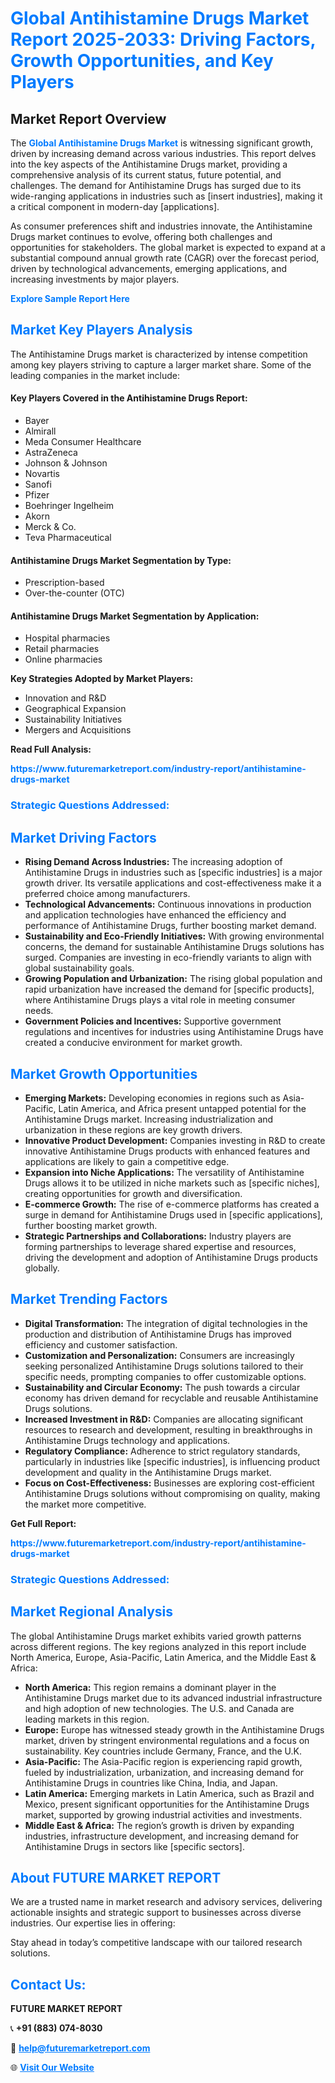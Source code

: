 <h1 style="color: #007BFF;">Global Antihistamine Drugs Market Report 2025-2033: Driving Factors, Growth Opportunities, and Key Players</h1>

<section id="overview">
<h2>Market Report Overview</h2>
<p>The <a href="https://www.futuremarketreport.com/industry-report/antihistamine-drugs-market" style="color: #007BFF; text-decoration: none;"><strong>Global Antihistamine Drugs Market</strong></a> is witnessing significant growth, driven by increasing demand across various industries. This report delves into the key aspects of the Antihistamine Drugs market, providing a comprehensive analysis of its current status, future potential, and challenges. The demand for Antihistamine Drugs has surged due to its wide-ranging applications in industries such as [insert industries], making it a critical component in modern-day [applications].</p>
<p>As consumer preferences shift and industries innovate, the Antihistamine Drugs market continues to evolve, offering both challenges and opportunities for stakeholders. The global market is expected to expand at a substantial compound annual growth rate (CAGR) over the forecast period, driven by technological advancements, emerging applications, and increasing investments by major players.</p>
</section>

<section id="overview">
<p><a href="https://www.futuremarketreport.com/request-sample/reportId=48848" style="color: #007BFF; text-decoration: none;"><strong>Explore Sample Report Here</strong></a></p>
</section>

<section id="key-players">
<h2 style="color: #007BFF;">Market Key Players Analysis</h2>
<p>The Antihistamine Drugs market is characterized by intense competition among key players striving to capture a larger market share. Some of the leading companies in the market include:</p>
<h4>Key Players Covered in the Antihistamine Drugs Report:</h4>
<ul><li>Bayer</li><li>Almirall</li><li>Meda Consumer Healthcare</li><li>AstraZeneca</li><li>Johnson &amp; Johnson</li><li>Novartis</li><li>Sanofi</li><li>Pfizer</li><li>Boehringer Ingelheim</li><li>Akorn</li><li>Merck &amp; Co.</li><li>Teva Pharmaceutical</li></ul>
<h4>Antihistamine Drugs Market Segmentation by Type:</h4>
<ul><li>Prescription-based</li><li>Over-the-counter (OTC)</li></ul>

<h4>Antihistamine Drugs Market Segmentation by Application:</h4>
<ul><li>Hospital pharmacies</li><li>Retail pharmacies</li><li>Online pharmacies</li></ul>
<p><strong>Key Strategies Adopted by Market Players:</strong></p>
<ul>
<li>Innovation and R&D</li>
<li>Geographical Expansion</li>
<li>Sustainability Initiatives</li>
<li>Mergers and Acquisitions</li>
</ul>
</section>

<section>
<p><strong>Read Full Analysis: </strong></p><a href="https://www.futuremarketreport.com/industry-report/antihistamine-drugs-market" style="color: #007BFF; text-decoration: none;"><strong>https://www.futuremarketreport.com/industry-report/antihistamine-drugs-market</strong></a>
<h3 style="color: #007BFF;">Strategic Questions Addressed:</h3>
</section>

<section id="driving-factors">
<h2 style="color: #007BFF;">Market Driving Factors</h2>
<ul>
<li><strong>Rising Demand Across Industries:</strong> The increasing adoption of Antihistamine Drugs in industries such as [specific industries] is a major growth driver. Its versatile applications and cost-effectiveness make it a preferred choice among manufacturers.</li>
<li><strong>Technological Advancements:</strong> Continuous innovations in production and application technologies have enhanced the efficiency and performance of Antihistamine Drugs, further boosting market demand.</li>
<li><strong>Sustainability and Eco-Friendly Initiatives:</strong> With growing environmental concerns, the demand for sustainable Antihistamine Drugs solutions has surged. Companies are investing in eco-friendly variants to align with global sustainability goals.</li>
<li><strong>Growing Population and Urbanization:</strong> The rising global population and rapid urbanization have increased the demand for [specific products], where Antihistamine Drugs plays a vital role in meeting consumer needs.</li>
<li><strong>Government Policies and Incentives:</strong> Supportive government regulations and incentives for industries using Antihistamine Drugs have created a conducive environment for market growth.</li>
</ul>
</section>

<section id="growth-opportunities">
<h2 style="color: #007BFF;">Market Growth Opportunities</h2>
<ul>
<li><strong>Emerging Markets:</strong> Developing economies in regions such as Asia-Pacific, Latin America, and Africa present untapped potential for the Antihistamine Drugs market. Increasing industrialization and urbanization in these regions are key growth drivers.</li>
<li><strong>Innovative Product Development:</strong> Companies investing in R&D to create innovative Antihistamine Drugs products with enhanced features and applications are likely to gain a competitive edge.</li>
<li><strong>Expansion into Niche Applications:</strong> The versatility of Antihistamine Drugs allows it to be utilized in niche markets such as [specific niches], creating opportunities for growth and diversification.</li>
<li><strong>E-commerce Growth:</strong> The rise of e-commerce platforms has created a surge in demand for Antihistamine Drugs used in [specific applications], further boosting market growth.</li>
<li><strong>Strategic Partnerships and Collaborations:</strong> Industry players are forming partnerships to leverage shared expertise and resources, driving the development and adoption of Antihistamine Drugs products globally.</li>
</ul>
</section>

<section id="trending-factors">
<h2 style="color: #007BFF;">Market Trending Factors</h2>
<ul>
<li><strong>Digital Transformation:</strong> The integration of digital technologies in the production and distribution of Antihistamine Drugs has improved efficiency and customer satisfaction.</li>
<li><strong>Customization and Personalization:</strong> Consumers are increasingly seeking personalized Antihistamine Drugs solutions tailored to their specific needs, prompting companies to offer customizable options.</li>
<li><strong>Sustainability and Circular Economy:</strong> The push towards a circular economy has driven demand for recyclable and reusable Antihistamine Drugs solutions.</li>
<li><strong>Increased Investment in R&D:</strong> Companies are allocating significant resources to research and development, resulting in breakthroughs in Antihistamine Drugs technology and applications.</li>
<li><strong>Regulatory Compliance:</strong> Adherence to strict regulatory standards, particularly in industries like [specific industries], is influencing product development and quality in the Antihistamine Drugs market.</li>
<li><strong>Focus on Cost-Effectiveness:</strong> Businesses are exploring cost-efficient Antihistamine Drugs solutions without compromising on quality, making the market more competitive.</li>
</ul>
</section>

<section>
<p><strong>Get Full Report: </strong></p><a href="https://www.futuremarketreport.com/industry-report/antihistamine-drugs-market" style="color: #007BFF; text-decoration: none;"><strong>https://www.futuremarketreport.com/industry-report/antihistamine-drugs-market</strong></a>
<h3 style="color: #007BFF;">Strategic Questions Addressed:</h3>
</section>


<section id="regional-analysis">
<h2 style="color: #007BFF;">Market Regional Analysis</h2>
<p>The global Antihistamine Drugs market exhibits varied growth patterns across different regions. The key regions analyzed in this report include North America, Europe, Asia-Pacific, Latin America, and the Middle East & Africa:</p>
<ul>
<li><strong>North America:</strong> This region remains a dominant player in the Antihistamine Drugs market due to its advanced industrial infrastructure and high adoption of new technologies. The U.S. and Canada are leading markets in this region.</li>
<li><strong>Europe:</strong> Europe has witnessed steady growth in the Antihistamine Drugs market, driven by stringent environmental regulations and a focus on sustainability. Key countries include Germany, France, and the U.K.</li>
<li><strong>Asia-Pacific:</strong> The Asia-Pacific region is experiencing rapid growth, fueled by industrialization, urbanization, and increasing demand for Antihistamine Drugs in countries like China, India, and Japan.</li>
<li><strong>Latin America:</strong> Emerging markets in Latin America, such as Brazil and Mexico, present significant opportunities for the Antihistamine Drugs market, supported by growing industrial activities and investments.</li>
<li><strong>Middle East & Africa:</strong> The region’s growth is driven by expanding industries, infrastructure development, and increasing demand for Antihistamine Drugs in sectors like [specific sectors].</li>
</ul>
</section>

<footer>
<h2 style="color: #007BFF;">About FUTURE MARKET REPORT</h2>
<p>We are a trusted name in market research and advisory services, delivering actionable insights and strategic support to businesses across diverse industries. Our expertise lies in offering:</p>

<p>Stay ahead in today’s competitive landscape with our tailored research solutions.</p>

<h2 style="color: #007BFF;">Contact Us:</h2>
<p><strong>FUTURE MARKET REPORT</strong></p>
<p>📞 <strong>+91 (883) 074-8030</strong></p>
<p>📧 <strong><a href="mailto:help@futuremarketreport.com" style="color: #007BFF;">help@futuremarketreport.com</a></strong></p>
<p>🌐 <strong><a href="https://www.futuremarketreport.com/" style="color: #007BFF;">Visit Our Website</a></strong></p>
</footer>